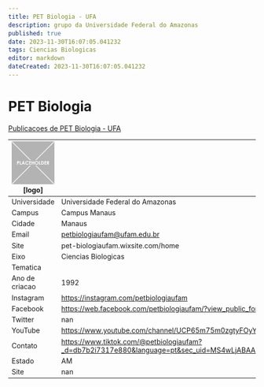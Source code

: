 ```yaml
---
title: PET Biologia - UFA
description: grupo da Universidade Federal do Amazonas
published: true
date: 2023-11-30T16:07:05.041232
tags: Ciencias Biologicas
editor: markdown
dateCreated: 2023-11-30T16:07:05.041232
---
```


# PET Biologia

[Publicacoes de PET Biologia - UFA](/atividade/31PETBiologiaUFA/feed.md)

| ![placeholder.png](/placeholder.png) [logo] | [foto do grupo] UFA         |
| ------------------------------------------- | ------------------------------------------------- |
| Universidade                                | Universidade Federal do Amazonas      |
| Campus                                      | Campus Manaus            |
| Cidade                                      | Manaus             |
| Email                                       | petbiologiaufam@ufam.edu.br             |
| Site                                        | pet-biologiaufam.wixsite.com/home              |
| Eixo                                        | Ciencias Biologicas              |
| Tematica                                    |           |
| Ano de criacao                              | 1992        |
| Instagram                                   | https://instagram.com/petbiologiaufam         |
| Facebook                                    | https://web.facebook.com/petbiologiaufam/?view_public_for=237110539786459          |
| Twitter                                     | nan           |
| YouTube                                     | https://www.youtube.com/channel/UCP65m75m0zgtyFOyYhtKDVA           |
| Contato                                     | https://www.tiktok.com/@petbiologiaufam?_d=db7b2i7317e880&language=pt&sec_uid=MS4wLjABAAAASdswVoHCiAYgas8IQCkYMQs0ZF2vuI_jbHJ62ElvFPKbgQPA5ZluLc5ekzWrYNoF&share_author_id=6800655467677778950&u_code=db7al1gmckjg7d&timestamp=1595275955&user_id=6800655467677778950&utm_source=copy&utm_campaign=client_share&utm_medium=android&share_app_name=musically&share_iid=6849197674659661574&source=h5_m         |
| Estado                                      |  AM            |
| Site                                        | nan |
